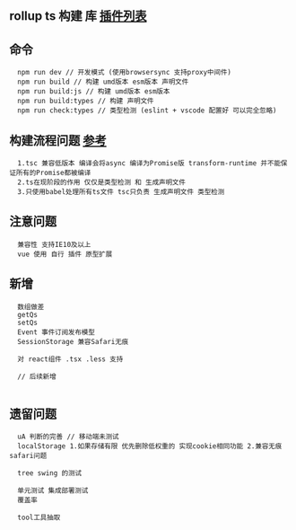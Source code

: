 ## rollup ts 构建 库 [插件列表](https://github.com/rollup/awesome)
## 命令
```
  npm run dev // 开发模式 (使用browsersync 支持proxy中间件)
  npm run build // 构建 umd版本 esm版本 声明文件
  npm run build:js // 构建 umd版本 esm版本
  npm run build:types // 构建 声明文件
  npm run check:types // 类型检测 (eslint + vscode 配置好 可以完全忽略)
```
## 构建流程问题 [参考](https://github.com/Microsoft/TypeScript-Babel-Starter#readme)
```
  1.tsc 兼容低版本 编译会将async 编译为Promise版 transform-runtime 并不能保证所有的Promise都被编译
  2.ts在现阶段的作用 仅仅是类型检测 和 生成声明文件
  3.只使用babel处理所有ts文件 tsc只负责 生成声明文件 类型检测
```
## 注意问题
```
  兼容性 支持IE10及以上
  vue 使用 自行 插件 原型扩展
```
## 新增
```
  数组做差
  getQs
  setQs
  Event 事件订阅发布模型
  SessionStorage 兼容Safari无痕

  对 react组件 .tsx .less 支持
  
  // 后续新增
  
```
## 遗留问题
```
  uA 判断的完善 // 移动端未测试
  localStorage 1.如果存储有限 优先删除低权重的 实现cookie相同功能 2.兼容无痕safari问题

  tree swing 的测试

  单元测试 集成部署测试
  覆盖率

  tool工具抽取
```
